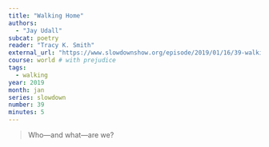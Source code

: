 ```yaml
---
title: "Walking Home"
authors:
  - "Jay Udall"
subcat: poetry
reader: "Tracy K. Smith"
external_url: "https://www.slowdownshow.org/episode/2019/01/16/39-walking-home"
course: world # with prejudice
tags:
  - walking
year: 2019
month: jan
series: slowdown
number: 39
minutes: 5
---
```


> Who—and what—are we?
